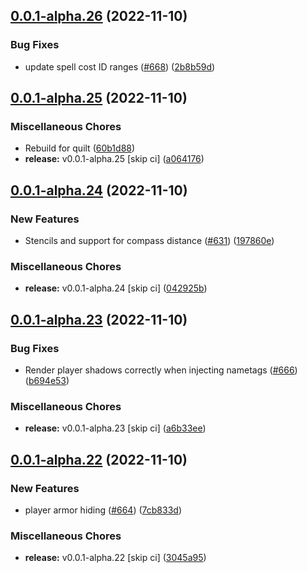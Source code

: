 ## [0.0.1-alpha.26](https://github.com/Wynntils/Artemis/compare/v0.0.1-alpha.25...v0.0.1-alpha.26) (2022-11-10)


### Bug Fixes

* update spell cost ID ranges ([#668](https://github.com/Wynntils/Artemis/issues/668)) ([2b8b59d](https://github.com/Wynntils/Artemis/commit/2b8b59d91ccd1f206498964bc0dbf868bcb33644))

## [0.0.1-alpha.25](https://github.com/Wynntils/Artemis/compare/v0.0.1-alpha.24...v0.0.1-alpha.25) (2022-11-10)


### Miscellaneous Chores

* Rebuild for quilt ([60b1d88](https://github.com/Wynntils/Artemis/commit/60b1d88b7407e6ce1d7159426ca3aa399eed900f))
* **release:** v0.0.1-alpha.25 [skip ci] ([a064176](https://github.com/Wynntils/Artemis/commit/a06417623234a795e6ec9706188f4826ad3f9063))

## [0.0.1-alpha.24](https://github.com/Wynntils/Artemis/compare/v0.0.1-alpha.23...v0.0.1-alpha.24) (2022-11-10)


### New Features

* Stencils and support for compass distance ([#631](https://github.com/Wynntils/Artemis/issues/631)) ([197860e](https://github.com/Wynntils/Artemis/commit/197860ea4681a9bd2f2cec37e8878fb73cd071d6))


### Miscellaneous Chores

* **release:** v0.0.1-alpha.24 [skip ci] ([042925b](https://github.com/Wynntils/Artemis/commit/042925b1326d70662e698a2fab59fb160ea00cf6))

## [0.0.1-alpha.23](https://github.com/Wynntils/Artemis/compare/v0.0.1-alpha.22...v0.0.1-alpha.23) (2022-11-10)


### Bug Fixes

* Render player shadows correctly when injecting nametags ([#666](https://github.com/Wynntils/Artemis/issues/666)) ([b694e53](https://github.com/Wynntils/Artemis/commit/b694e5318393291ca87037f90151e259c5fc3111))


### Miscellaneous Chores

* **release:** v0.0.1-alpha.23 [skip ci] ([a6b33ee](https://github.com/Wynntils/Artemis/commit/a6b33ee75036016e3cefd10a8f01306b946d62cb))

## [0.0.1-alpha.22](https://github.com/Wynntils/Artemis/compare/v0.0.1-alpha.21...v0.0.1-alpha.22) (2022-11-10)


### New Features

* player armor hiding ([#664](https://github.com/Wynntils/Artemis/issues/664)) ([7cb833d](https://github.com/Wynntils/Artemis/commit/7cb833d49e2dca2cf0c54a69e666f8736e73e7d4))


### Miscellaneous Chores

* **release:** v0.0.1-alpha.22 [skip ci] ([3045a95](https://github.com/Wynntils/Artemis/commit/3045a957100bd321276dc219a866d6e993652e64))

